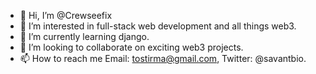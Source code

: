 - 👋 Hi, I’m @Crewseefix
- 👀 I’m interested in full-stack web development and all things web3.
- 🌱 I’m currently learning django.
- 💞️ I’m looking to collaborate on exciting web3 projects.
- 📫 How to reach me Email: tostirma@gmail.com, Twitter: @savantbio.

<!---
Crewseefix/Crewseefix is a ✨ special ✨ repository because its `README.md` (this file) appears on your GitHub profile.
You can click the Preview link to take a look at your changes.
--->
